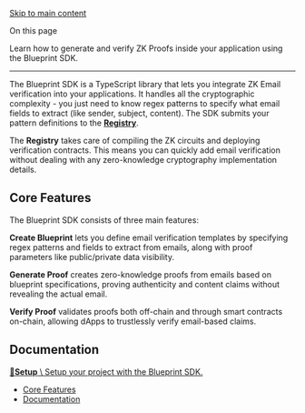 [Skip to main content](https://docs.zk.email/zk-email-sdk/#__docusaurus_skipToContent_fallback)

On this page

Learn how to generate and verify ZK Proofs inside your application using the Blueprint SDK.

* * *

The Blueprint SDK is a TypeScript library that lets you integrate ZK Email verification into your applications. It handles all the cryptographic complexity - you just need to know regex patterns to specify what email fields to extract (like sender, subject, content). The SDK submits your pattern definitions to the [**Registry**](https://docs.zk.email/zk-email-sdk/registry).

The **Registry** takes care of compiling the ZK circuits and deploying verification contracts. This means you can quickly add email verification without dealing with any zero-knowledge cryptography implementation details.

## Core Features [​](https://docs.zk.email/zk-email-sdk/\#core-features "Direct link to Core Features")

The Blueprint SDK consists of three main features:

**Create Blueprint** lets you define email verification templates by specifying regex patterns and fields to extract from emails, along with proof parameters like public/private data visibility.

**Generate Proof** creates zero-knowledge proofs from emails based on blueprint specifications, proving authenticity and content claims without revealing the actual email.

**Verify Proof** validates proofs both off-chain and through smart contracts on-chain, allowing dApps to trustlessly verify email-based claims.

## Documentation [​](https://docs.zk.email/zk-email-sdk/\#documentation "Direct link to Documentation")

[**📄️Setup** \\
Setup your project with the Blueprint SDK.](https://docs.zk.email/zk-email-sdk/setup)

- [Core Features](https://docs.zk.email/zk-email-sdk/#core-features)
- [Documentation](https://docs.zk.email/zk-email-sdk/#documentation)